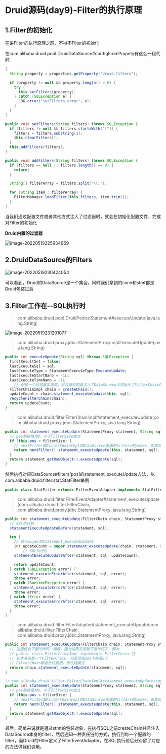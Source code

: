 # Druid源码(day9)-Filter的执行原理

## 1.Filter的初始化

在讲Filter的执行原理之前，不得不Filter的初始化

在com.alibaba.druid.pool.DruidDataSource#configFromPropety有这么一段代码

```java
{
  String property = properties.getProperty("druid.filters");

  if (property != null && property.length() > 0) {
    try {
      this.setFilters(property);
    } catch (SQLException e) {
      LOG.error("setFilters error", e);
    }
  }
}
```

```java
public void setFilters(String filters) throws SQLException {
  if (filters != null && filters.startsWith("!")) {
    filters = filters.substring(1);
    this.clearFilters();
  }
  this.addFilters(filters);
}
```

```java
public void addFilters(String filters) throws SQLException {
  if (filters == null || filters.length() == 0) {
    return;
  }

  String[] filterArray = filters.split("\\,");

  for (String item : filterArray) {
    FilterManager.loadFilter(this.filters, item.trim());
  }
}
```

当我们通过配置文件或者其他方式注入了过滤器时，就会在初始化配置文件，完成对Filter的初始化

**Druid内置的过滤器**

![image-20220519225934669](https://cdn.superyins.cn/druid/image-20220519225934669.png)

## 2.DruidDataSource的Filters

![image-20220519230424054](https://cdn.superyins.cn/druid/image-20220519230424054.png)

可以看到，Druid的DataSource是一个集合，同时我们拿到的conn和stmt都是Druid包装过后

## 3.Filter工作在--SQL执行时

> com.alibaba.druid.pool.DruidPooledStatement#executeUpdate(java.lang.String)

![image-20220519231201077](https://cdn.superyins.cn/druid/image-20220519231201077.png)

> com.alibaba.druid.proxy.jdbc.StatementProxyImpl#executeUpdate(java.lang.String)

```java
public int executeUpdate(String sql) throws SQLException {
  firstResultSet = false;
  lastExecuteSql = sql;
  lastExecuteType = StatementExecuteType.ExecuteUpdate;
  lastExecuteStartNano = -1L;
  lastExecuteTimeNano = -1L;
	// 创建一个过滤器实现类，并且通过构造注入了DataSource与初始化了FilterChainImpl的filterSize属性
  FilterChainImpl chain = createChain();
  updateCount = chain.statement_executeUpdate(this, sql);
  recycleFilterChain(chain);
  return updateCount;
}
```

> com.alibaba.druid.filter.FilterChainImpl#statement_executeUpdate(com.alibaba.druid.proxy.jdbc.StatementProxy, java.lang.String)

```java
public int statement_executeUpdate(StatementProxy statement, String sql) throws SQLException {
  // pos初始值为0，小于filterSize成立
  if (this.pos < filterSize) {
    // nextFilter取FilterChainImpl的DataSource里面的filters的pos++，先取后+1
    return nextFilter().statement_executeUpdate(this, statement, sql);
  }
  return statement.getRawObject().executeUpdate(sql);
}
```

然后执行对应DataSource#filters[pos]的statement_executeUpdate方法，以com.alibaba.druid.filter.stat.StatFilter举例

```java
public class StatFilter extends FilterEventAdapter implements StatFilterMBean{}
```

> com.alibaba.druid.filter.FilterEventAdapter#statement_executeUpdate(com.alibaba.druid.filter.FilterChain, com.alibaba.druid.proxy.jdbc.StatementProxy, java.lang.String)

```java
public int statement_executeUpdate(FilterChain chain, StatementProxy statement, String sql) throws SQLException {
  // SQL执行前
  statementExecuteUpdateBefore(statement, sql);

  try {
    // 执行super的statement_executeUpdate
    int updateCount = super.statement_executeUpdate(chain, statement, sql);
		// SQL执行后
    statementExecuteUpdateAfter(statement, sql, updateCount);

    return updateCount;
  } catch (SQLException error) {
    statement_executeErrorAfter(statement, sql, error);
    throw error;
  } catch (RuntimeException error) {
    statement_executeErrorAfter(statement, sql, error);
    throw error;
  } catch (Error error) {
    statement_executeErrorAfter(statement, sql, error);
    throw error;
  }
}
```

> com.alibaba.druid.filter.FilterAdapter#statement_executeUpdate(com.alibaba.druid.filter.FilterChain, com.alibaba.druid.proxy.jdbc.StatementProxy, java.lang.String)

```java
public int statement_executeUpdate(FilterChain chain, StatementProxy statement, String sql) throws SQLException {
  // 这里结合下面的代码一起看，因为这离又回到下面代码了，因为
  // public class FilterChainImpl implements FilterChain {}
  // 它本身也是一个FilterChain，只是现在pos不在是0了
  // FilterChain都会比较熟悉，责任链模式
  return chain.statement_executeUpdate(statement, sql);
}

// com.alibaba.druid.filter.FilterChainImpl#statement_executeUpdate(com.alibaba.druid.proxy.jdbc.StatementProxy, java.lang.String)
public int statement_executeUpdate(StatementProxy statement, String sql) throws SQLException {
  // pos初始值为0，小于filterSize成立
  if (this.pos < filterSize) {
    // nextFilter取FilterChainImpl的DataSource里面的filters的pos++，先取后+1
    return nextFilter().statement_executeUpdate(this, statement, sql);
  }
  return statement.getRawObject().executeUpdate(sql);
}
```

最后，简单来说就是通过stmt的包装对象，在执行SQL之前createChain并且注入DataSource本身的filter，然后通知一种责任链的方式，执行到每一个配置的filter，而Druid的Filter定义了FilterEventAdapter，在SQL执行前后分别留了对应的方法供我们调用。